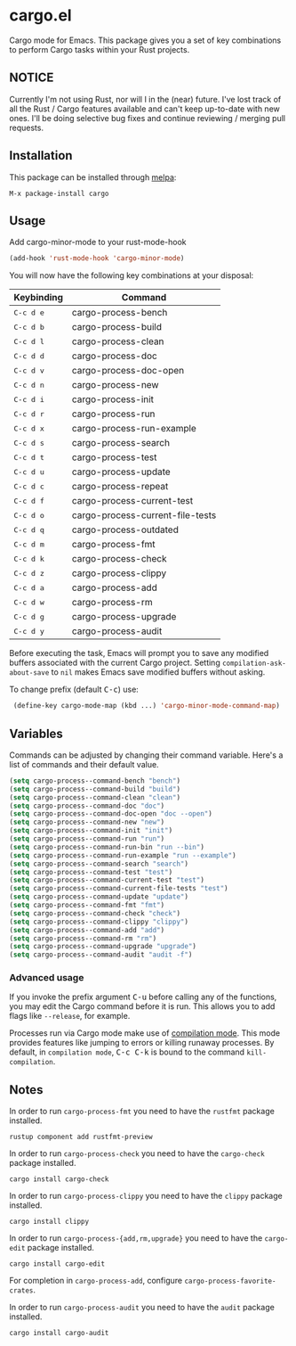 # cargo.el

Cargo mode for Emacs. This package gives you a set of key combinations to perform Cargo tasks within your Rust projects.

## NOTICE

Currently I'm not using Rust, nor will I in the (near) future. I've lost track
of all the Rust / Cargo features available and can't keep up-to-date with new
ones. I'll be doing selective bug fixes and continue reviewing / merging pull
requests.

## Installation

This package can be installed through [melpa](https://melpa.org/):

```
M-x package-install cargo
```

## Usage

Add cargo-minor-mode to your rust-mode-hook

```el
(add-hook 'rust-mode-hook 'cargo-minor-mode)
```

You will now have the following key combinations at your disposal:

 Keybinding             | Command
------------------------|----------------------
 <kbd>C-c d e</kbd>     |  cargo-process-bench
 <kbd>C-c d b</kbd>     |  cargo-process-build
 <kbd>C-c d l</kbd>     |  cargo-process-clean
 <kbd>C-c d d</kbd>     |  cargo-process-doc
 <kbd>C-c d v</kbd>     |  cargo-process-doc-open
 <kbd>C-c d n</kbd>     |  cargo-process-new
 <kbd>C-c d i</kbd>     |  cargo-process-init
 <kbd>C-c d r</kbd>     |  cargo-process-run
 <kbd>C-c d x</kbd>     |  cargo-process-run-example
 <kbd>C-c d s</kbd>     |  cargo-process-search
 <kbd>C-c d t</kbd>     |  cargo-process-test
 <kbd>C-c d u</kbd>     |  cargo-process-update
 <kbd>C-c d c</kbd>     |  cargo-process-repeat
 <kbd>C-c d f</kbd>     |  cargo-process-current-test
 <kbd>C-c d o</kbd>     |  cargo-process-current-file-tests
 <kbd>C-c d q</kbd>     |  cargo-process-outdated
 <kbd>C-c d m</kbd>     |  cargo-process-fmt
 <kbd>C-c d k</kbd>     |  cargo-process-check
 <kbd>C-c d z</kbd>     |  cargo-process-clippy
 <kbd>C-c d a</kbd>     |  cargo-process-add
 <kbd>C-c d w</kbd>     |  cargo-process-rm
 <kbd>C-c d g</kbd>     |  cargo-process-upgrade
 <kbd>C-c d y</kbd>     |  cargo-process-audit

Before executing the task, Emacs will prompt you to save any modified buffers
associated with the current Cargo project. Setting `compilation-ask-about-save`
to `nil` makes Emacs save modified buffers without asking.

To change prefix (default <kbd>C-c</kbd>) use:

```el
 (define-key cargo-mode-map (kbd ...) 'cargo-minor-mode-command-map)
```

## Variables

Commands can be adjusted by changing their command variable.
Here's a list of commands and their default value.

```el
(setq cargo-process--command-bench "bench")
(setq cargo-process--command-build "build")
(setq cargo-process--command-clean "clean")
(setq cargo-process--command-doc "doc")
(setq cargo-process--command-doc-open "doc --open")
(setq cargo-process--command-new "new")
(setq cargo-process--command-init "init")
(setq cargo-process--command-run "run")
(setq cargo-process--command-run-bin "run --bin")
(setq cargo-process--command-run-example "run --example")
(setq cargo-process--command-search "search")
(setq cargo-process--command-test "test")
(setq cargo-process--command-current-test "test")
(setq cargo-process--command-current-file-tests "test")
(setq cargo-process--command-update "update")
(setq cargo-process--command-fmt "fmt")
(setq cargo-process--command-check "check")
(setq cargo-process--command-clippy "clippy")
(setq cargo-process--command-add "add")
(setq cargo-process--command-rm "rm")
(setq cargo-process--command-upgrade "upgrade")
(setq cargo-process--command-audit "audit -f")
```

### Advanced usage

If you invoke the prefix argument <kbd>C-u</kbd> before calling any of
the functions, you may edit the Cargo command before it is run. This
allows you to add flags like `--release`, for example.

Processes run via Cargo mode make use of [compilation mode][]. This
mode provides features like jumping to errors or killing runaway
processes. By default, in `compilation mode`, <kbd>C-c C-k</kbd> is bound
to the command `kill-compilation`.

[compilation mode]: https://www.gnu.org/software/emacs/manual/html_node/emacs/Compilation-Mode.html

## Notes

In order to run `cargo-process-fmt` you need to have the `rustfmt` package installed.

```
rustup component add rustfmt-preview
```

In order to run `cargo-process-check` you need to have the `cargo-check` package installed.

```
cargo install cargo-check
```

In order to run `cargo-process-clippy` you need to have the `clippy` package installed.

```
cargo install clippy
```

In order to run `cargo-process-{add,rm,upgrade}` you need to have the `cargo-edit` package installed.

```
cargo install cargo-edit
```
For completion in `cargo-process-add`, configure `cargo-process-favorite-crates`.

In order to run `cargo-process-audit` you need to have the `audit` package installed.

```
cargo install cargo-audit
```
